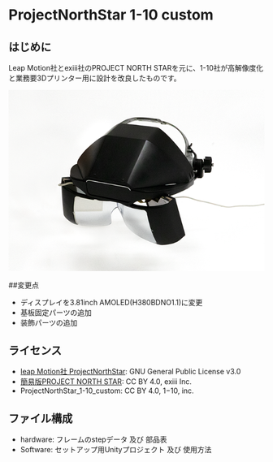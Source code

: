 # ProjectNorthStar 1-10 custom

## はじめに
Leap Motion社とexiii社のPROJECT NORTH STARを元に、1-10社が高解像度化と業務要3Dプリンター用に設計を改良したものです。

![](/Hardware/imgs/ProjectNorthStar_1-10_custom.png)

##変更点
- ディスプレイを3.81inch AMOLED(H380BDNO1.1)に変更
- 基板固定パーツの追加
- 装飾パーツの追加

## ライセンス
- [leap Motion社 ProjectNorthStar](https://github.com/leapmotion/ProjectNorthStar/blob/master/LICENSE): GNU General Public License v3.0
- [簡易版PROJECT NORTH STAR](https://exiii.jp/2018/07/19/project_north_star_jp-2/): CC BY 4.0, exiii Inc.
- ProjectNorthStar_1-10_custom: CC BY 4.0, 1−10, inc.


## ファイル構成
- hardware: フレームのstepデータ 及び 部品表
- Software: セットアップ用Unityプロジェクト 及び 使用方法
